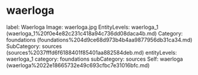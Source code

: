 # waerloga

label: Waerloga
Image: waerloga.jpg
EntityLevels: waerloga_1 (waerloga_1%20f0e4e82c231c418a94c736dd08daca4b.md)
Category: foundations (foundations%204d9ce68d973b4b4aa9877956db31ca34.md)
SubCategory: sources (sources%2037fffd6f6188401f85401aa882584deb.md)
entityLevels: waerloga_1
category: foundations
subCategory: sources
Self: waerloga (waerloga%2022e18665732e49c693cfbc7e31016bfc.md)

[](Untitled%2047c02da115e74426ab04ba7efbda7cf3.md)